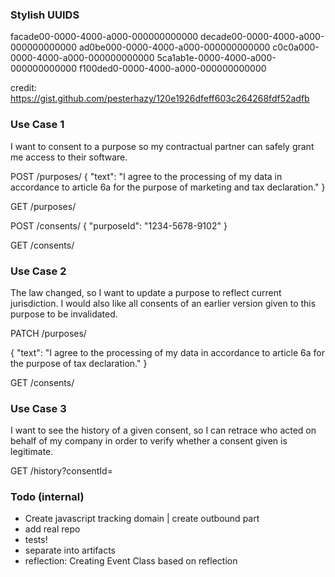 ### Stylish UUIDS
facade00-0000-4000-a000-000000000000
decade00-0000-4000-a000-000000000000
ad0be000-0000-4000-a000-000000000000
c0c0a000-0000-4000-a000-000000000000
5ca1ab1e-0000-4000-a000-000000000000
f100ded0-0000-4000-a000-000000000000

credit: https://gist.github.com/pesterhazy/120e1926dfeff603c264268fdf52adfb
### Use Case 1
I want to consent to a purpose so my contractual partner can safely grant me access to their software.

POST /purposes/
{
 "text": "I agree to the processing of my data in accordance to article 6a for the purpose of marketing and tax declaration."
}

GET /purposes/

POST /consents/
{
 "purposeId": "1234-5678-9102"
}

GET /consents/

### Use Case 2
The law changed, so I want to update a purpose to reflect current jurisdiction. 
I would also like all consents of an earlier version given to this purpose to be invalidated.

PATCH /purposes/

{
 "text": "I agree to the processing of my data in accordance to article 6a for the purpose of tax declaration."
}

GET /consents/

### Use Case 3
I want to see the history of a given consent, so I can retrace who acted on behalf of my company in order to verify whether a consent given is legitimate.

GET /history?consentId=

### Todo (internal)
- Create javascript tracking domain | create outbound part
- add real repo
- tests!
- separate into artifacts
- reflection: Creating Event Class based on reflection